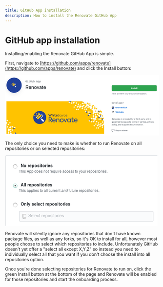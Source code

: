 ```yaml
---
title: GitHub App installation
description: How to install the Renovate GitHub App
---
```


# GitHub app installation

Installing/enabling the Renovate GitHub App is simple.

First, navigate to [https://github.com/apps/renovate](https://github.com/apps/renovate) and click the Install button:

![Github App Install button](assets/images/github-app-install.png)

The only choice you need to make is whether to run Renovate on all repositories or on selected repositories:

![Github App repositories](assets/images/github-app-choose-repos.png)

Renovate will silently ignore any repositories that don't have known package files, as well as any forks, so it's OK to install for all, however most people choose to select which repositories to include.
Unfortunately GitHub doesn't yet offer a "select all except X,Y,Z" so instead you need to individually select all that you want if you don't choose the install into all repositories option.

Once you're done selecting repositories for Renovate to run on, click the green Install button at the bottom of the page and Renovate will be enabled for those repositories and start the onboarding process.
